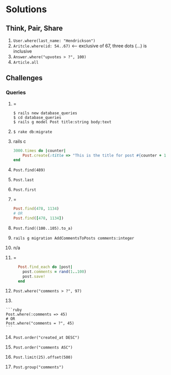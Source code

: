 # Solutions

## Think, Pair, Share

1. `User.where(last_name: "Hendrickson")`
2. `Aritcle.where(id: 54..67)` <-- exclusive of 67, three dots (...) is inclusive
3. `Answer.where("upvotes > ?", 100)`
4. `Article.all`

## Challenges
### Queries
1. =

    ```
    $ rails new database_queries
    $ cd database_queries
    $ rails g model Post title:string body:text
    ```
2. `$ rake db:migrate`
3. rails c

    ```ruby
    3000.times do |counter|
        Post.create(:title => "This is the title for post #{counter + 1}", :body => "This is the body for post #{counter + 1}")
    end
    ```
4. `Post.find(489)`
5. `Post.last`
6. `Post.first`
7. =

    ```ruby
    Post.find(478, 1134)
    # OR
    Post.find([478, 1134])
    ```
8. `Post.find((100..105).to_a)`
9. `rails g migration AddCommentsToPosts comments:integer`
10. n/a
11. =

    ```ruby
      Post.find_each do |post|
        post.comments = rand(1..100)
        post.save!
      end
    ```

12. `Post.where("comments > ?", 97)`

13.

    ```ruby
    Post.where(:comments => 45)
    # OR
    Post.where("comments = ?", 45)
    ```

14. `Post.order("created_at DESC")`

15. `Post.order("comments ASC")`

16. `Post.limit(25).offset(500)`

17. `Post.group("comments")`
